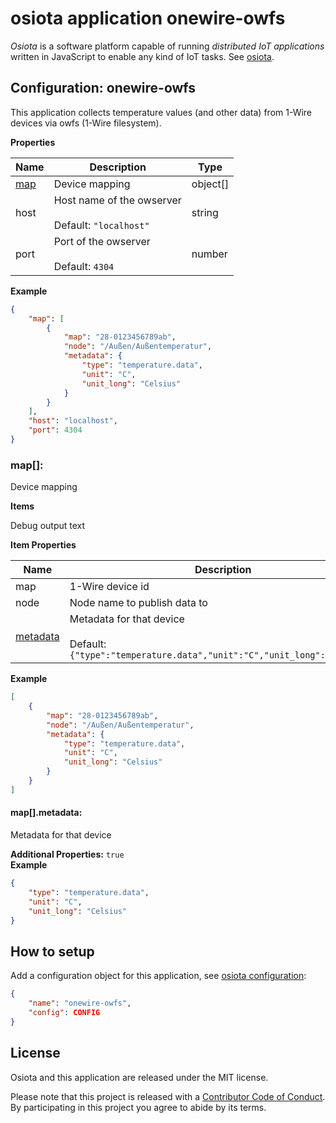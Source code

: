 <a name="root"></a>
# osiota application onewire-owfs

*Osiota* is a software platform capable of running *distributed IoT applications* written in JavaScript to enable any kind of IoT tasks. See [osiota](https://github.com/osiota/osiota).

## Configuration: onewire-owfs


This application collects temperature values (and other data) from 1-Wire devices via owfs (1-Wire filesystem).

**Properties**

|Name|Description|Type|
|----|-----------|----|
|[map](#map[])|Device mapping<br/>|object\[\]|
|host|Host name of the owserver<br/><br/>Default: `"localhost"`|string|
|port|Port of the owserver<br/><br/>Default: `4304`|number|

**Example**

```json
{
    "map": [
        {
            "map": "28-0123456789ab",
            "node": "/Außen/Außentemperatur",
            "metadata": {
                "type": "temperature.data",
                "unit": "C",
                "unit_long": "Celsius"
            }
        }
    ],
    "host": "localhost",
    "port": 4304
}
```

<a name="map[]"></a>
### map\[\]:

Device mapping


**Items**


Debug output text

**Item Properties**

|Name|Description|Type|
|----|-----------|----|
|map|1-Wire device id<br/>|string|
|node|Node name to publish data to<br/>|string|
|[metadata](#map[].metadata)|Metadata for that device<br/><br/>Default: `{"type":"temperature.data","unit":"C","unit_long":"Celsius"}`|object|

**Example**

```json
[
    {
        "map": "28-0123456789ab",
        "node": "/Außen/Außentemperatur",
        "metadata": {
            "type": "temperature.data",
            "unit": "C",
            "unit_long": "Celsius"
        }
    }
]
```

<a name="map[].metadata"></a>
#### map\[\]\.metadata:

Metadata for that device


**Additional Properties:** `true`<br/>
**Example**

```json
{
    "type": "temperature.data",
    "unit": "C",
    "unit_long": "Celsius"
}
```


## How to setup

Add a configuration object for this application, see [osiota configuration](https://github.com/osiota/osiota/blob/master/doc/configuration.md):

```json
{
    "name": "onewire-owfs",
    "config": CONFIG
}
```

## License

Osiota and this application are released under the MIT license.

Please note that this project is released with a [Contributor Code of Conduct](https://github.com/osiota/osiota/blob/master/CODE_OF_CONDUCT.md). By participating in this project you agree to abide by its terms.
